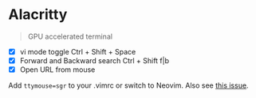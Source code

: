# Alacritty

> GPU accelerated terminal

* [x] vi mode toggle <kdb>Ctrl + Shift + Space</kbd>
* [x] Forward and Backward search <ksb>Ctrl + Shift f|b</ksb>
* [x] Open URL from mouse

Add `ttymouse=sgr` to your .vimrc or switch to Neovim. Also see [this issue](https://github.com/alacritty/alacritty/issues/803).

